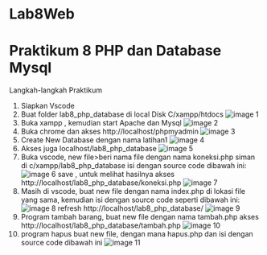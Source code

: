 # Lab8Web
# Praktikum 8 PHP dan Database Mysql
Langkah-langkah Praktikum
1. Siapkan Vscode
2. Buat folder lab8_php_database di local Disk C/xampp/htdocs
![image 1](screenshot/ss1.PNG)
3. Buka xampp , kemudian start Apache dan Mysql
![image 2](screenshot/ss2.PNG)
4. Buka chrome dan akses http://localhost/phpmyadmin
![image 3](screenshot/ss3.PNG)
5. Create New Database dengan nama latihan1
![image 4](screenshot/ss4.PNG)
6. Akses juga localhost/lab8_php_database
![image 5](screenshot/ss5.PNG)
7. Buka vscode, new file>beri nama file dengan nama koneksi.php siman di c/xampp/lab8_php_database
isi dengan source code dibawah ini:
![image 6](screenshot/ss6.PNG)
save , untuk melihat hasilnya akses http://localhost/lab8_php_database/koneksi.php
![image 7](screenshot/ss7.PNG)
8. Masih di vscode, buat new file dengan nama index.php di lokasi file yang sama, kemudian isi dengan source code seperti dibawah ini:
![image 8](screenshot/ss8.PNG)
refresh http://localhost/lab8_php_database/
![image 9](screenshot/ss9.PNG)
9. Program tambah barang, buat new file dengan nama tambah.php
akses http://localhost/lab8_php_database/tambah.php
![image 10](screenshot/ss10.PNG)
10. program hapus
buat  new file, dengan mana hapus.php
dan isi dengan source code dibawah ini
![image 11](screenshot/ss11.PNG)